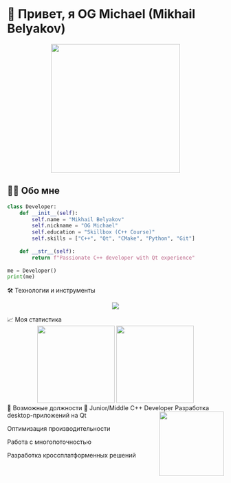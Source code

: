 # 🚀 Привет, я OG Michael (Mikhail Belyakov) 

<div align="center">
  <img src="https://media.giphy.com/media/v1.Y2lkPTc5MGI3NjExcGJ3aXl1dTZ1a2V1Z2R5dW5zZzF4Z2N6dGQ0a2RlY3BqZ3V6bWJmbiZlcD12MV9pbnRlcm5hbF9naWZfYnlfaWQmY3Q9Zw/qgQUggAC3Pfv687qPC/giphy.gif" width="300">
</div>

## 👨‍💻 Обо мне
```python
class Developer:
    def __init__(self):
        self.name = "Mikhail Belyakov"
        self.nickname = "OG Michael"
        self.education = "Skillbox (C++ Course)"
        self.skills = ["C++", "Qt", "CMake", "Python", "Git"]
        
    def __str__(self):
        return f"Passionate C++ developer with Qt experience"
        
me = Developer()
print(me)
```


🛠 Технологии и инструменты
<p align="center"> <img src="https://skillicons.dev/icons?i=cpp,qt,cmake,vs,git,github,vscode,linux&perline=4" /> </p>
📈 Моя статистика
<!-- Статистика с GitHub --><div align="center"> <img height="180em" src="https://github-readme-stats.vercel.app/api?username=yourusername&show_icons=true&theme=radical" /> <img height="180em" src="https://github-readme-stats.vercel.app/api/top-langs/?username=yourusername&layout=compact&theme=radical" /> </div>
🎯 Возможные должности
💼 Junior/Middle C++ Developer
<img align="right" src="https://media.giphy.com/media/UVG0BN8TOMKkPOJS6e/giphy.gif" width="150">
Разработка desktop-приложений на Qt

Оптимизация производительности

Работа с многопоточностью

Разработка кроссплатформенных решений
